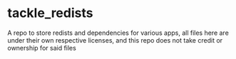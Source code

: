 # tackle_redists
A repo to store redists and dependencies for various apps, all files here are under their own respective licenses, and this repo does not take credit or ownership for said files
